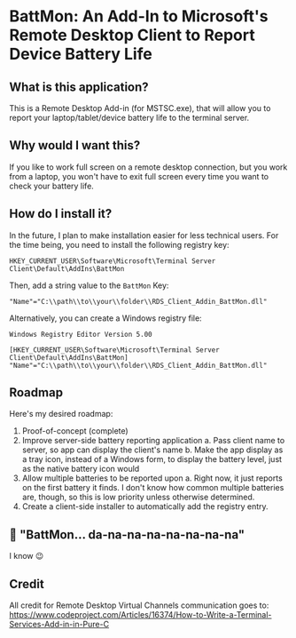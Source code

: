 # BattMon: An Add-In to Microsoft's Remote Desktop Client to Report Device Battery Life #

## What is this application? #

This is a Remote Desktop Add-in (for MSTSC.exe), that will allow you to report your laptop/tablet/device battery life to the terminal server.

## Why would I want this? ##

If you like to work full screen on a remote desktop connection, but you work from a laptop, you won't have to exit full screen every time you want to check your battery life.

## How do I install it? ##

In the future, I plan to make installation easier for less technical users.  For the time being, you need to install the following registry key:

	HKEY_CURRENT_USER\Software\Microsoft\Terminal Server Client\Default\AddIns\BattMon

Then, add a string value to the `BattMon` Key:

	"Name"="C:\\path\\to\\your\\folder\\RDS_Client_Addin_BattMon.dll"

Alternatively, you can create a Windows registry file:

	Windows Registry Editor Version 5.00

	[HKEY_CURRENT_USER\Software\Microsoft\Terminal Server Client\Default\AddIns\BattMon]
	"Name"="C:\\path\\to\\your\\folder\\RDS_Client_Addin_BattMon.dll"


## Roadmap ##

Here's my desired roadmap:

 1. Proof-of-concept (complete)
 2. Improve server-side battery reporting application
    a. Pass client name to server, so app can display the client's name
    b. Make the app display as a tray icon, instead of a Windows form, to display the battery level, just as the native battery icon would
 3. Allow multiple batteries to be reported upon
    a. Right now, it just reports on the first battery it finds.  I don't know how common multiple batteries are, though, so this is low priority unless otherwise determined.
 4. Create a client-side installer to automatically add the registry entry.

## :musical_note: "BattMon... da-na-na-na-na-na-na-na" ##

I know :wink:

## Credit ##
All credit for Remote Desktop Virtual Channels communication goes to:
https://www.codeproject.com/Articles/16374/How-to-Write-a-Terminal-Services-Add-in-in-Pure-C

